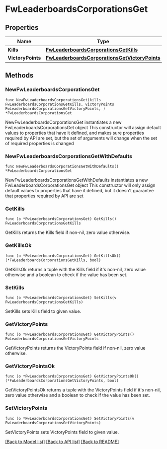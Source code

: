 # FwLeaderboardsCorporationsGet

## Properties

Name | Type | Description | Notes
------------ | ------------- | ------------- | -------------
**Kills** | [**FwLeaderboardsCorporationsGetKills**](FwLeaderboardsCorporationsGetKills.md) |  | 
**VictoryPoints** | [**FwLeaderboardsCorporationsGetVictoryPoints**](FwLeaderboardsCorporationsGetVictoryPoints.md) |  | 

## Methods

### NewFwLeaderboardsCorporationsGet

`func NewFwLeaderboardsCorporationsGet(kills FwLeaderboardsCorporationsGetKills, victoryPoints FwLeaderboardsCorporationsGetVictoryPoints, ) *FwLeaderboardsCorporationsGet`

NewFwLeaderboardsCorporationsGet instantiates a new FwLeaderboardsCorporationsGet object
This constructor will assign default values to properties that have it defined,
and makes sure properties required by API are set, but the set of arguments
will change when the set of required properties is changed

### NewFwLeaderboardsCorporationsGetWithDefaults

`func NewFwLeaderboardsCorporationsGetWithDefaults() *FwLeaderboardsCorporationsGet`

NewFwLeaderboardsCorporationsGetWithDefaults instantiates a new FwLeaderboardsCorporationsGet object
This constructor will only assign default values to properties that have it defined,
but it doesn't guarantee that properties required by API are set

### GetKills

`func (o *FwLeaderboardsCorporationsGet) GetKills() FwLeaderboardsCorporationsGetKills`

GetKills returns the Kills field if non-nil, zero value otherwise.

### GetKillsOk

`func (o *FwLeaderboardsCorporationsGet) GetKillsOk() (*FwLeaderboardsCorporationsGetKills, bool)`

GetKillsOk returns a tuple with the Kills field if it's non-nil, zero value otherwise
and a boolean to check if the value has been set.

### SetKills

`func (o *FwLeaderboardsCorporationsGet) SetKills(v FwLeaderboardsCorporationsGetKills)`

SetKills sets Kills field to given value.


### GetVictoryPoints

`func (o *FwLeaderboardsCorporationsGet) GetVictoryPoints() FwLeaderboardsCorporationsGetVictoryPoints`

GetVictoryPoints returns the VictoryPoints field if non-nil, zero value otherwise.

### GetVictoryPointsOk

`func (o *FwLeaderboardsCorporationsGet) GetVictoryPointsOk() (*FwLeaderboardsCorporationsGetVictoryPoints, bool)`

GetVictoryPointsOk returns a tuple with the VictoryPoints field if it's non-nil, zero value otherwise
and a boolean to check if the value has been set.

### SetVictoryPoints

`func (o *FwLeaderboardsCorporationsGet) SetVictoryPoints(v FwLeaderboardsCorporationsGetVictoryPoints)`

SetVictoryPoints sets VictoryPoints field to given value.



[[Back to Model list]](../README.md#documentation-for-models) [[Back to API list]](../README.md#documentation-for-api-endpoints) [[Back to README]](../README.md)


